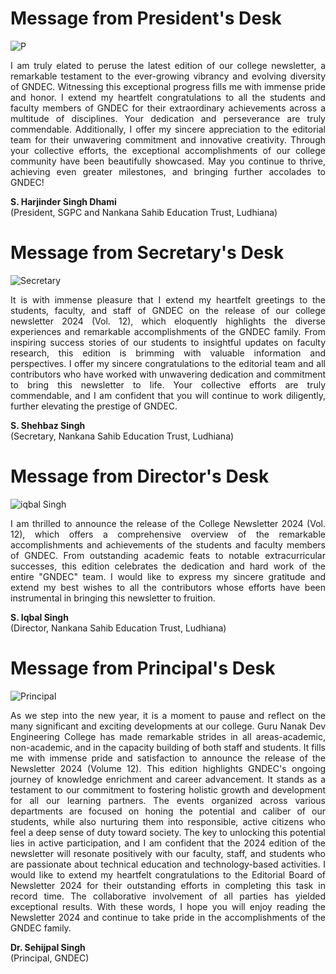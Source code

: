 
# Message from President's Desk

![P](Images/President.jpg)  

<p align=justify>
I am truly elated to peruse the latest edition of our college newsletter, a remarkable testament to the ever-growing vibrancy and evolving diversity of GNDEC. Witnessing this exceptional progress fills me with immense pride and honor. I extend my heartfelt congratulations to all the students and faculty members of GNDEC for their extraordinary achievements across a multitude of disciplines. Your dedication and perseverance are truly commendable. Additionally, I offer my sincere appreciation to the editorial team for their unwavering commitment and innovative creativity. Through your collective efforts, the exceptional accomplishments of our college community have been beautifully showcased. May you continue to thrive, achieving even greater milestones, and bringing further accolades to GNDEC!
</p>

**S. Harjinder Singh Dhami**  
(President, SGPC and Nankana Sahib Education Trust, Ludhiana)

# Message from Secretary's Desk

![Secretary](https://github.com/user-attachments/assets/94ddfd7f-96bc-48b9-892f-cc04c89f9f9f)
 
<p align=justify>
It is with immense pleasure that I extend my heartfelt greetings to the students, faculty, and staff of GNDEC on the release of our college newsletter 2024 (Vol. 12), which eloquently highlights the diverse experiences and remarkable accomplishments of the GNDEC family. From inspiring success stories of our students to insightful updates on faculty research, this edition is brimming with valuable information and perspectives. I offer my sincere congratulations to the editorial team and all contributors who have worked with unwavering dedication and commitment to bring this newsletter to life. Your collective efforts are truly commendable, and I am confident that you will continue to work diligently, further elevating the prestige of GNDEC.
</p>

**S. Shehbaz Singh**  
(Secretary, Nankana Sahib Education Trust, Ludhiana)

# Message from Director's Desk

![iqbal Singh](https://github.com/user-attachments/assets/109dbc97-582f-497b-8890-8b3ef5bef4a4)

<p align=justify>
I am thrilled to announce the release of the College Newsletter 2024 (Vol. 12), which offers a comprehensive overview of the remarkable accomplishments and achievements of the students and faculty members of GNDEC. From outstanding academic feats to notable extracurricular successes, this edition celebrates the dedication and hard work of the entire "GNDEC" team. I would like to express my sincere gratitude and extend my best wishes to all the contributors whose efforts have been instrumental in bringing this newsletter to fruition.
</p>

**S. Iqbal Singh**   
(Director, Nankana Sahib Education Trust, Ludhiana)


# Message from Principal's Desk

![Principal](Images/Principal.png)  

<p align=justify>
As we step into the new year, it is a moment to pause and reflect on the many significant and exciting developments at our college. Guru Nanak Dev Engineering College has made remarkable strides in all areas-academic, non-academic, and in the capacity building of both staff and students. It fills me with immense pride and satisfaction to announce the release of the Newsletter 2024 (Volume 12). This edition highlights GNDEC's ongoing journey of knowledge enrichment and career advancement. It stands as a testament to our commitment to fostering holistic growth and development for all our learning partners. The events organized across various departments are focused on honing the potential and caliber of our students, while also nurturing them into responsible, active citizens who feel a deep sense of duty toward society. The key to unlocking this potential lies in active participation, and I am confident that the 2024 edition of the newsletter will resonate positively with our faculty, staff, and students who are passionate about technical education and technology-based activities. I would like to extend my heartfelt congratulations to the Editorial Board of Newsletter 2024 for their outstanding efforts in completing this task in record time. The collaborative involvement of all parties has yielded exceptional results. With these words, I hope you will enjoy reading the Newsletter 2024 and continue to take pride in the accomplishments of the GNDEC family.
</p>

**Dr. Sehijpal Singh**  
(Principal, GNDEC)
